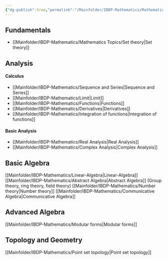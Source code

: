 ```yaml
---
{"dg-publish":true,"permalink":"/Mainfolder/IBDP-Mathematics/Mathematics Topic/"}
---
```


## Fundamentals
- [[Mainfolder/IBDP-Mathematics/Mathematics Topics/Set theory\|Set theory]] 
## Analysis
#### Calculus
- [[Mainfolder/IBDP-Mathematics/Sequence and Series\|Sequence and Series]]
- [[Mainfolder/IBDP-Mathematics/Limit\|Limit]]
- [[Mainfolder/IBDP-Mathematics/Functions\|Functions]]
- [[Mainfolder/IBDP-Mathematics/Derivatives\|Derivatives]]
- [[Mainfolder/IBDP-Mathematics/Integration of functions\|Integration of functions]] 
#### Basic Analysis
- [[Mainfolder/IBDP-Mathematics/Real Analysis\|Real Analysis]]
- [[Mainfolder/IBDP-Mathematics/Complex Analysis\|Complex Analysis]]
## Basic Algebra
[[Mainfolder/IBDP-Mathematics/Linear-Algebra\|Linear-Algebra]] 
[[Mainfolder/IBDP-Mathematics/Abstract Algebra\|Abstract Algebra]] (Group theory, ring theory, field theory)
[[Mainfolder/IBDP-Mathematics/Number theory\|Number theory]]
[[Mainfolder/IBDP-Mathematics/Communicative Algebra\|Communicative Algebra]]


## Advanced Algebra
[[Mainfolder/IBDP-Mathematics/Modular forms\|Modular forms]]


## Topology and Geometry
[[Mainfolder/IBDP-Mathematics/Point set topology\|Point set topology]]


